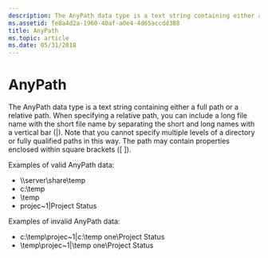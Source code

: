 ```yaml
---
description: The AnyPath data type is a text string containing either a full path or a relative path.
ms.assetid: fe8a4d2a-1960-40af-a0e4-4d65accdd388
title: AnyPath
ms.topic: article
ms.date: 05/31/2018
---
```


# AnyPath

The AnyPath data type is a text string containing either a full path or a relative path. When specifying a relative path, you can include a long file name with the short file name by separating the short and long names with a vertical bar (\|). Note that you cannot specify multiple levels of a directory or fully qualified paths in this way. The path may contain properties enclosed within square brackets (\[ \]).

Examples of valid AnyPath data:

-   \\\\server\\share\\temp
-   c:\\temp
-   \\temp
-   projec~1\|Project Status

Examples of invalid AnyPath data:

-   c:\\temp\\projec~1\|c:\\temp one\\Project Status
-   \\temp\\projec~1\|\\temp one\\Project Status

 

 



